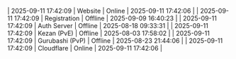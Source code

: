| 2025-09-11 17:42:09 | Website | Online | 2025-09-11 17:42:06 |
| 2025-09-11 17:42:09 | Registration | Offline | 2025-09-09 16:40:23 |
| 2025-09-11 17:42:09 | Auth Server | Offline | 2025-08-18 09:33:31 |
| 2025-09-11 17:42:09 | Kezan (PvE) | Offline | 2025-08-03 17:58:02 |
| 2025-09-11 17:42:09 | Gurubashi (PvP) | Offline | 2025-08-23 21:44:06 |
| 2025-09-11 17:42:09 | Cloudflare | Online | 2025-09-11 17:42:06 |
